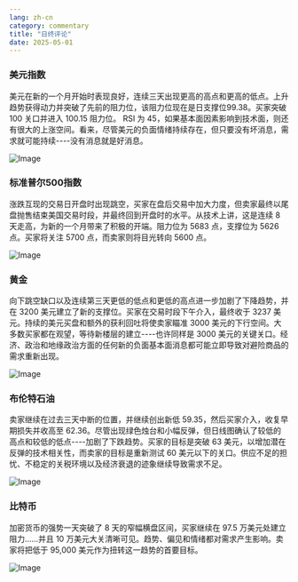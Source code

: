 ```yaml
---
lang: zh-cn
category: commentary
title: "日终评论"
date: 2025-05-01
---
```


### 美元指数

美元在新的一个月开始时表现良好，连续三天出现更高的高点和更高的低点。上升趋势获得动力并突破了先前的阻力位，该阻力位现在是日支撑位99.38。买家突破 100 关口并进入 100.15 阻力位。 RSI 为 45，如果基本面因素影响到技术面，则还有很大的上涨空间。看来，尽管美元的负面情绪持续存在，但只要没有坏消息，需求就可能持续----没有消息就是好消息。

![Image](https://markleighedu.github.io/img/May-2025/01-May-2025/usdindex.jpg)

### 标准普尔500指数

涨跌互现的交易日开盘时出现跳空，买家在盘后交易中加大力度，但卖家最终以尾盘抛售结束美国交易时段，并最终回到开盘时的水平。从技术上讲，这是连续 8 天走高，为新的一个月带来了积极的开端。阻力位为 5683 点，支撑位为 5626 点。买家将关注 5700 点，而卖家则将目光转向 5600 点。

![Image](https://markleighedu.github.io/img/May-2025/01-May-2025/sp500.jpg)

### 黄金

向下跳空缺口以及连续第三天更低的低点和更低的高点进一步加剧了下降趋势，并在 3200 美元建立了新的支撑位。买家在交易时段下午介入，最终收于 3237 美元。持续的美元买盘和额外的获利回吐将使卖家瞄准 3000 美元的下行空间。大多数买家都在观望，等待新楼层的建立----也许同样是 3000 美元的关键关口。经济、政治和地缘政治方面的任何新的负面基本面消息都可能立即导致对避险商品的需求重新出现。

![Image](https://markleighedu.github.io/img/May-2025/01-May-2025/gold.jpg)

### 布伦特石油

卖家继续在过去三天中断的位置，并继续创出新低 59.35，然后买家介入，收复早期损失并收高至 62.36。尽管出现绿色烛台和小幅反弹，但日线图确认了较低的高点和较低的低点----加剧了下跌趋势。买家的目标是突破 63 美元，以增加潜在反弹的技术相关性，而卖家的目标是重新测试 60 美元以下的关口。供应不足的担忧、不稳定的关税环境以及经济衰退的迹象继续导致需求不足。

![Image](https://markleighedu.github.io/img/May-2025/01-May-2025/brentoil.jpg)

### 比特币

加密货币的强势一天突破了 8 天的窄幅横盘区间，买家继续在 97.5 万美元处建立阻力……并且 10 万美元大关清晰可见。趋势、偏见和情绪都对需求产生影响。卖家将把低于 95,000 美元作为扭转这一趋势的首要目标。

![Image](https://markleighedu.github.io/img/May-2025/01-May-2025/bitcoin.jpg)

